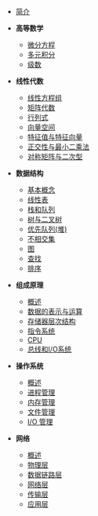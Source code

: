 - [简介](README.md)

- **高等数学**

  - [微分方程](calculus/differential-equations.md)
  - [多元积分](calculus/multiple-integration.md)
  - [级数](calculus/series.md)

- **线性代数**
  - [线性方程组](linear-algebra/linear-equations.md)
  - [矩阵代数](linear-algebra/matrix-algebra.md)
  - [行列式](linear-algebra/determinants.md)
  - [向量空间](linear-algebra/vector-spaces.md)
  - [特征值与特征向量](linear-algebra/eigenvalues-eigenvectors.md)
  - [正交性与最小二乘法](linear-algebra/orthogonality-least-squares.md)
  - [对称矩阵与二次型](linear-algebra/symmetric-metrices-quadratic-forms.md)
- **数据结构**

  - [基本概念](data-structure/concepts.md)
  - [线性表](data-structure/线性表.md)
  - [栈和队列](data-structure/stack-queue.md)
  - [树与二叉树](data-structure/tree.md)
  - [优先队列(堆)](data-structure/priority-queue-heap.md)
  - [不相交集](data-structure/disjoint-set.md)
  - [图](data-structure/graph.md)
  - [查找](data-structure/search.md)
  - [排序](data-structure/sort.md)

- **组成原理**
  - [概述](organization/overview.md)
  - [数据的表示与运算](organization/data.md)
  - [存储器层次结构](organization/memory.md)
  - [指令系统](organization/instruction.md)
  - [CPU](organization/cpu.md)
  - [总线和I/O系统](organization/bus.md)

- **操作系统**
  - [概述](os/overview.md)
  - [进程管理](os/process.md)
  - [内存管理](os/memory.md)
  - [文件管理](os/file.md)
  - [I/O 管理](os/io.md)
- **网络**
  - [概述](network/overview.md)
  - [物理层](network/physical-layer.md)
  - [数据链路层](network/data-link-layer.md)
  - [网络层](network/network-layer.md)
  - [传输层](network/transport-layer.md)
  - [应用层](network/application-layer.md)
